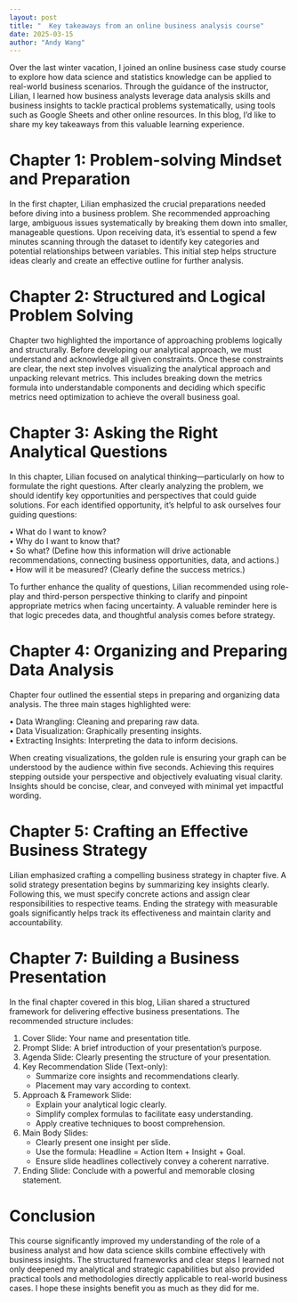 ```yaml
---
layout: post
title: "  Key takeaways from an online business analysis course"
date: 2025-03-15
author: "Andy Wang"
---
```

Over the last winter vacation, I joined an online business case study course to explore how data science and statistics knowledge can be applied to real-world business scenarios. Through the guidance of the instructor, Lilian, I learned how business analysts leverage data analysis skills and business insights to tackle practical problems systematically, using tools such as Google Sheets and other online resources. In this blog, I’d like to share my key takeaways from this valuable learning experience.

# Chapter 1: Problem-solving Mindset and Preparation
In the first chapter, Lilian emphasized the crucial preparations needed before diving into a business problem. She recommended approaching large, ambiguous issues systematically by breaking them down into smaller, manageable questions. Upon receiving data, it’s essential to spend a few minutes scanning through the dataset to identify key categories and potential relationships between variables. This initial step helps structure ideas clearly and create an effective outline for further analysis.

# Chapter 2: Structured and Logical Problem Solving
Chapter two highlighted the importance of approaching problems logically and structurally. Before developing our analytical approach, we must understand and acknowledge all given constraints. Once these constraints are clear, the next step involves visualizing the analytical approach and unpacking relevant metrics. This includes breaking down the metrics formula into understandable components and deciding which specific metrics need optimization to achieve the overall business goal.

# Chapter 3: Asking the Right Analytical Questions
In this chapter, Lilian focused on analytical thinking—particularly on how to formulate the right questions. After clearly analyzing the problem, we should identify key opportunities and perspectives that could guide solutions. For each identified opportunity, it’s helpful to ask ourselves four guiding questions:

• What do I want to know?\
• Why do I want to know that?\
• So what? (Define how this information will drive actionable recommendations, connecting business opportunities, data, and actions.)\
• How will it be measured? (Clearly define the success metrics.)

To further enhance the quality of questions, Lilian recommended using role-play and third-person perspective thinking to clarify and pinpoint appropriate metrics when facing uncertainty. A valuable reminder here is that logic precedes data, and thoughtful analysis comes before strategy.

# Chapter 4: Organizing and Preparing Data Analysis

Chapter four outlined the essential steps in preparing and organizing data analysis. The three main stages highlighted were:

• Data Wrangling: Cleaning and preparing raw data.\
• Data Visualization: Graphically presenting insights.\
• Extracting Insights: Interpreting the data to inform decisions.

When creating visualizations, the golden rule is ensuring your graph can be understood by the audience within five seconds. Achieving this requires stepping outside your perspective and objectively evaluating visual clarity. Insights should be concise, clear, and conveyed with minimal yet impactful wording.

# Chapter 5: Crafting an Effective Business Strategy
Lilian emphasized crafting a compelling business strategy in chapter five. A solid strategy presentation begins by summarizing key insights clearly. Following this, we must specify concrete actions and assign clear responsibilities to respective teams. Ending the strategy with measurable goals significantly helps track its effectiveness and maintain clarity and accountability.

# Chapter 7: Building a Business Presentation
In the final chapter covered in this blog, Lilian shared a structured framework for delivering effective business presentations. The recommended structure includes:

1. Cover Slide: Your name and presentation title.
2. Prompt Slide: A brief introduction of your presentation’s purpose.
3. Agenda Slide: Clearly presenting the structure of your presentation.
4. Key Recommendation Slide (Text-only):
   - Summarize core insights and recommendations clearly.
   - Placement may vary according to context.
5. Approach & Framework Slide:
   - Explain your analytical logic clearly.
   - Simplify complex formulas to facilitate easy understanding.
   - Apply creative techniques to boost comprehension.
6. Main Body Slides:
   - Clearly present one insight per slide.
   - Use the formula: Headline = Action Item + Insight + Goal.
   - Ensure slide headlines collectively convey a coherent narrative.
7. Ending Slide: Conclude with a powerful and memorable closing statement.
   
# Conclusion
This course significantly improved my understanding of the role of a business analyst and how data science skills combine effectively with business insights. The structured frameworks and clear steps I learned not only deepened my analytical and strategic capabilities but also provided practical tools and methodologies directly applicable to real-world business cases. I hope these insights benefit you as much as they did for me.
